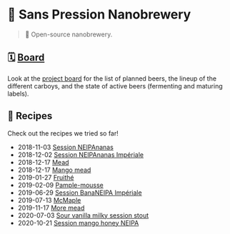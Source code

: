# 🍻 Sans Pression Nanobrewery

> 📝 Open-source nanobrewery.

## 🗓 [Board][board]

Look at the [project board][board] for the list of planned beers, the
lineup of the different carboys, and the state of active beers
(fermenting and maturing labels).

[board]: https://github.com/valeriangalliat/sans-pression/projects/1

## 📖 Recipes

Check out the recipes we tried so far!

* 2018-11-03 [Session NEIPAnanas](2018/2018-11-03-session-neipananas.md)
* 2018-12-02 [Session NEIPAnanas Impériale](2018/2018-12-02-session-neipananas-imperiale.md)
* 2018-12-17 [Mead](2018/2018-12-17-mead.md)
* 2018-12-17 [Mango mead](2018/2018-12-17-mango-mead.md)
* 2019-01-27 [Fruithé](2019/2019-01-27-fruithe.md)
* 2019-02-09 [Pample-mousse](2019/2019-02-09-pample-mousse.md)
* 2019-06-29 [Session BanaNEIPA Impériale](2019/2019-06-29-session-bananeipa-imperiale.md)
* 2019-07-13 [McMaple](2019/2019-07-13-mcmaple.md)
* 2019-11-17 [More mead](2019/2019-11-17-more-mead.md)
* 2020-07-03 [Sour vanilla milky session stout](2020/2020-07-03-sour-vanilla-milky-session-stout.md)
* 2020-10-21 [Session mango honey NEIPA](2020/2020-10-21-session-mango-honey-neipa.md)

